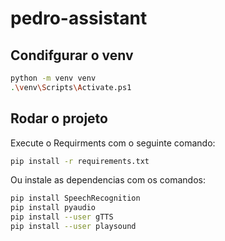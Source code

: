 # pedro-assistant


## Condifgurar o venv

```bash
python -m venv venv
.\venv\Scripts\Activate.ps1
```

## Rodar o projeto
Execute o Requirments com o seguinte comando:

```bash
pip install -r requirements.txt
```

Ou instale as dependencias com os comandos:

```bash
pip install SpeechRecognition
pip install pyaudio
pip install --user gTTS
pip install --user playsound
```